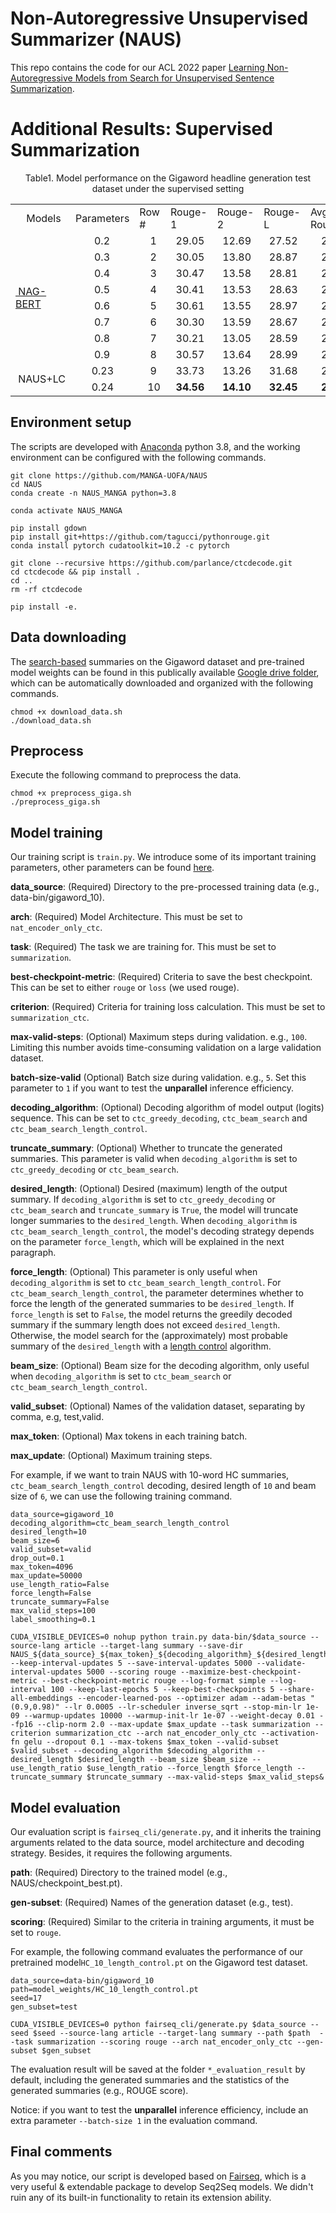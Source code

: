 Non-Autoregressive Unsupervised Summarizer (NAUS)
=======
This repo contains the code for our ACL 2022 paper [Learning Non-Autoregressive Models from Search for Unsupervised Sentence Summarization](https://openreview.net/forum?id=UNzc8gReN7m).

Additional Results: Supervised Summarization
=======


<div align="center">
	Table1. Model performance on the Gigaword headline generation test dataset under the supervised setting
	
<table>
	<tr>
		<td>&nbsp;&nbsp;&nbsp;&nbsp;Models</td>
		<td>Parameters</td>
		<td>Row #</td>
		<td>Rouge-1</td>
		<td>Rouge-2</td>
		<td>Rouge-L</td>
		<td>Avg Rouge</td>
		<td>Len</td>
	</tr>
	<tr>
		<td rowspan="8"><a href=https://github.com/yxuansu/NAG-BERT>&nbsp;NAG-BERT</a></td>
		<td>&nbsp;&nbsp;&nbsp;&nbsp;&nbsp;&nbsp;&nbsp;0.2</td>
		<td>&nbsp;&nbsp;&nbsp;&nbsp;1</td>
		<td>&nbsp;&nbsp;29.05</td>
		<td>&nbsp;&nbsp;12.69</td>
		<td>&nbsp;&nbsp;27.52</td>
		<td>&nbsp;&nbsp;&nbsp;&nbsp;23.09</td>
		<td>6.2</td>
	</tr>
	<tr>
		<td>&nbsp;&nbsp;&nbsp;&nbsp;&nbsp;&nbsp;&nbsp;0.3</td>
		<td>&nbsp;&nbsp;&nbsp;&nbsp;2</td>
		<td>&nbsp;&nbsp;30.05</td>
		<td>&nbsp;&nbsp;13.80</td>
		<td>&nbsp;&nbsp;28.87</td>
		<td>&nbsp;&nbsp;&nbsp;&nbsp;24.24</td>
		<td>6.6</td>
	</tr>
	<tr>
		<td>&nbsp;&nbsp;&nbsp;&nbsp;&nbsp;&nbsp;&nbsp;0.4</td>
		<td>&nbsp;&nbsp;&nbsp;&nbsp;3</td>
		<td>&nbsp;&nbsp;30.47</td>
		<td>&nbsp;&nbsp;13.58</td>
		<td>&nbsp;&nbsp;28.81</td>
		<td>&nbsp;&nbsp;&nbsp;&nbsp;24.29</td>
		<td>6.7</td>
	</tr>
	<tr>
		<td>&nbsp;&nbsp;&nbsp;&nbsp;&nbsp;&nbsp;&nbsp;0.5</td>
		<td>&nbsp;&nbsp;&nbsp;&nbsp;4</td>
		<td>&nbsp;&nbsp;30.41</td>
		<td>&nbsp;&nbsp;13.53</td>
		<td>&nbsp;&nbsp;28.63</td>
		<td>&nbsp;&nbsp;&nbsp;&nbsp;24.19</td>
		<td>6.7</td>
	</tr>
	<tr>
		<td>&nbsp;&nbsp;&nbsp;&nbsp;&nbsp;&nbsp;&nbsp;0.6</td>
		<td>&nbsp;&nbsp;&nbsp;&nbsp;5</td>
		<td>&nbsp;&nbsp;30.61</td>
		<td>&nbsp;&nbsp;13.55</td>
		<td>&nbsp;&nbsp;28.97</td>
		<td>&nbsp;&nbsp;&nbsp;&nbsp;24.38</td>
		<td>6.8</td>
	</tr>
	<tr>
		<td>&nbsp;&nbsp;&nbsp;&nbsp;&nbsp;&nbsp;&nbsp;0.7</td>
		<td>&nbsp;&nbsp;&nbsp;&nbsp;6</td>
		<td>&nbsp;&nbsp;30.30</td>
		<td>&nbsp;&nbsp;13.59</td>
		<td>&nbsp;&nbsp;28.67</td>
		<td>&nbsp;&nbsp;&nbsp;&nbsp;24.19</td>
		<td>6.8</td>
	</tr>
	<tr>
		<td>&nbsp;&nbsp;&nbsp;&nbsp;&nbsp;&nbsp;&nbsp;0.8</td>
		<td>&nbsp;&nbsp;&nbsp;&nbsp;7</td>
		<td>&nbsp;&nbsp;30.21</td>
		<td>&nbsp;&nbsp;13.05</td>
		<td>&nbsp;&nbsp;28.59</td>
		<td>&nbsp;&nbsp;&nbsp;&nbsp;23.95</td>
		<td>6.8</td>
	</tr>
	<tr>
		<td>&nbsp;&nbsp;&nbsp;&nbsp;&nbsp;&nbsp;&nbsp;0.9</td>
		<td>&nbsp;&nbsp;&nbsp;&nbsp;8</td>
		<td>&nbsp;&nbsp;30.57</td>
		<td>&nbsp;&nbsp;13.64</td>
		<td>&nbsp;&nbsp;28.99</td>
		<td>&nbsp;&nbsp;&nbsp;&nbsp;24.40</td>
		<td>6.8</td>
	</tr>
	<tr>
		<td rowspan="2">&nbsp;NAUS+LC</td>
		<td>&nbsp;&nbsp;&nbsp;&nbsp;&nbsp;&nbsp;0.23</td>
		<td>&nbsp;&nbsp;&nbsp;&nbsp;9</td>
		<td>&nbsp;&nbsp;33.73</td>
		<td>&nbsp;&nbsp;13.26</td>
		<td>&nbsp;&nbsp;31.68</td>
		<td>&nbsp;&nbsp;&nbsp;&nbsp;26.22</td>
		<td>6.4</td>
	</tr>
	<tr>
		<td>&nbsp;&nbsp;&nbsp;&nbsp;&nbsp;&nbsp;0.24</td>
		<td>&nbsp;&nbsp;&nbsp;10</td>
		<td>&nbsp;&nbsp;<b>34.56</b></td>
		<td>&nbsp;&nbsp;<b>14.10</b></td>
		<td>&nbsp;&nbsp;<b>32.45</b></td>
		<td>&nbsp;&nbsp;&nbsp;&nbsp;<b>27.04</b></td>
		<td>6.8</td>
	</tr>

</table>

</div>


## Environment setup
The scripts are developed with [Anaconda](https://www.anaconda.com/) python 3.8, and the working environment can be configured with the following commands. 

```
git clone https://github.com/MANGA-UOFA/NAUS
cd NAUS
conda create -n NAUS_MANGA python=3.8

conda activate NAUS_MANGA

pip install gdown
pip install git+https://github.com/tagucci/pythonrouge.git
conda install pytorch cudatoolkit=10.2 -c pytorch

git clone --recursive https://github.com/parlance/ctcdecode.git
cd ctcdecode && pip install .
cd ..
rm -rf ctcdecode

pip install -e.
```

## Data downloading
The [search-based](https://aclanthology.org/2020.acl-main.452.pdf) summaries on the Gigaword dataset and pre-trained model weights can be found in this publically available [Google drive folder](https://drive.google.com/drive/folders/1XKN6oFy2-C6ChkfjUVIJHXFCqTVF9vjo), which can be automatically downloaded and organized with the following commands. 

```
chmod +x download_data.sh
./download_data.sh
```

## Preprocess
Execute the following command to preprocess the data.

```
chmod +x preprocess_giga.sh
./preprocess_giga.sh
```


## Model training
Our training script is ```train.py```. We introduce some of its important training parameters, other parameters can be found [here](https://fairseq.readthedocs.io/en/latest/command_line_tools.html).

**data_source**: (Required) Directory to the pre-processed training data (e.g., data-bin/gigaword_10).

**arch**: (Required) Model Architecture. This must be set to ```nat_encoder_only_ctc```.

**task**: (Required) The task we are training for. This must be set to ```summarization```.

**best-checkpoint-metric**: (Required) Criteria to save the best checkpoint. This can be set to either ```rouge``` or ```loss``` (we used rouge).

**criterion**: (Required) Criteria for training loss calculation. This must be set to ```summarization_ctc```. 

**max-valid-steps**: (Optional) Maximum steps during validation. e.g., ```100```. Limiting this number avoids time-consuming validation on a large validation dataset. 

**batch-size-valid** (Optional) Batch size during validation. e.g., ```5```. Set this parameter to ```1``` if you want to test the **unparallel** inference efficiency. 

**decoding_algorithm**: (Optional) Decoding algorithm of model output (logits) sequence. This can be set to ```ctc_greedy_decoding```, ```ctc_beam_search``` and ```ctc_beam_search_length_control```.

**truncate_summary**: (Optional) Whether to truncate the generated summaries. This parameter is valid when ```decoding_algorithm``` is set to ```ctc_greedy_decoding``` or ```ctc_beam_search```.

**desired_length**: (Optional) Desired (maximum) length of the output summary. If ```decoding_algorithm``` is set to ```ctc_greedy_decoding``` or ```ctc_beam_search``` and ```truncate_summary``` is ```True```, the model will truncate longer summaries to the ```desired_length```.
When ```decoding_algorithm``` is  ```ctc_beam_search_length_control```, the model's decoding strategy depends on the parameter ```force_length```, which will be explained in the next paragraph. 

**force_length**: (Optional) This parameter is only useful when ```decoding_algorithm``` is set to ```ctc_beam_search_length_control```.
For ```ctc_beam_search_length_control```, the parameter determines whether to force the length of the generated summaries to be ```desired_length```. If ```force_length``` is set to ```False```, the model returns the greedily decoded summary if the summary length does not exceed ```desired_length```. Otherwise, the model search for the (approximately) most probable summary of the ```desired_length``` with a [length control](https://openreview.net/forum?id=UNzc8gReN7m) algorithm. 

**beam_size**: (Optional) Beam size for the decoding algorithm, only useful when ```decoding_algorithm``` is set to ```ctc_beam_search``` or ```ctc_beam_search_length_control```.

**valid_subset**: (Optional) Names of the validation dataset, separating by comma, e.g, test,valid.

**max_token**: (Optional) Max tokens in each training batch.

**max_update**: (Optional) Maximum training steps.


For example, if we want to train NAUS with 10-word HC summaries, ```ctc_beam_search_length_control``` decoding, desired length of ```10``` and beam size of ```6```, we can use the following training command. 

```
data_source=gigaword_10
decoding_algorithm=ctc_beam_search_length_control
desired_length=10
beam_size=6
valid_subset=valid
drop_out=0.1
max_token=4096
max_update=50000
use_length_ratio=False
force_length=False
truncate_summary=False
max_valid_steps=100
label_smoothing=0.1

CUDA_VISIBLE_DEVICES=0 nohup python train.py data-bin/$data_source --source-lang article --target-lang summary --save-dir NAUS_${data_source}_${max_token}_${decoding_algorithm}_${desired_length}_beam_size_${beam_size}_truncate_summary_${truncate_summary}_use_length_ratio_${use_length_ratio}_label_smoothing_${label_smoothing}_dropout_${drop_out}_checkpoints --keep-interval-updates 5 --save-interval-updates 5000 --validate-interval-updates 5000 --scoring rouge --maximize-best-checkpoint-metric --best-checkpoint-metric rouge --log-format simple --log-interval 100 --keep-last-epochs 5 --keep-best-checkpoints 5 --share-all-embeddings --encoder-learned-pos --optimizer adam --adam-betas "(0.9,0.98)" --lr 0.0005 --lr-scheduler inverse_sqrt --stop-min-lr 1e-09 --warmup-updates 10000 --warmup-init-lr 1e-07 --weight-decay 0.01 --fp16 --clip-norm 2.0 --max-update $max_update --task summarization --criterion summarization_ctc --arch nat_encoder_only_ctc --activation-fn gelu --dropout 0.1 --max-tokens $max_token --valid-subset $valid_subset --decoding_algorithm $decoding_algorithm --desired_length $desired_length --beam_size $beam_size --use_length_ratio $use_length_ratio --force_length $force_length --truncate_summary $truncate_summary --max-valid-steps $max_valid_steps&
```

## Model evaluation
Our evaluation script is ```fairseq_cli/generate.py```, and it inherits the training arguments related to the data source, model architecture and decoding strategy.
Besides, it requires the following arguments. 

**path**: (Required) Directory to the trained model (e.g., NAUS/checkpoint_best.pt).

**gen-subset**: (Required) Names of the generation dataset (e.g., test). 

**scoring**: (Required) Similar to the criteria in training arguments, it must be set to ```rouge```.


For example, the following command evaluates the performance of our pretrained model```HC_10_length_control.pt``` on the Gigaword test dataset.

```
data_source=data-bin/gigaword_10
path=model_weights/HC_10_length_control.pt
seed=17
gen_subset=test

CUDA_VISIBLE_DEVICES=0 python fairseq_cli/generate.py $data_source --seed $seed --source-lang article --target-lang summary --path $path  --task summarization --scoring rouge --arch nat_encoder_only_ctc --gen-subset $gen_subset
```

The evaluation result will be saved at the folder ```*_evaluation_result``` by default, including the generated summaries and the statistics of the generated summaries (e.g., ROUGE score).

Notice: if you want to test the **unparallel** inference efficiency, include an extra parameter ```--batch-size 1``` in the evaluation command.

## Final comments
As you may notice, our script is developed based on [Fairseq](https://github.com/pytorch/fairseq), which is a very useful & extendable package to develop Seq2Seq models. We didn't ruin any of its built-in functionality to retain its extension ability. 
